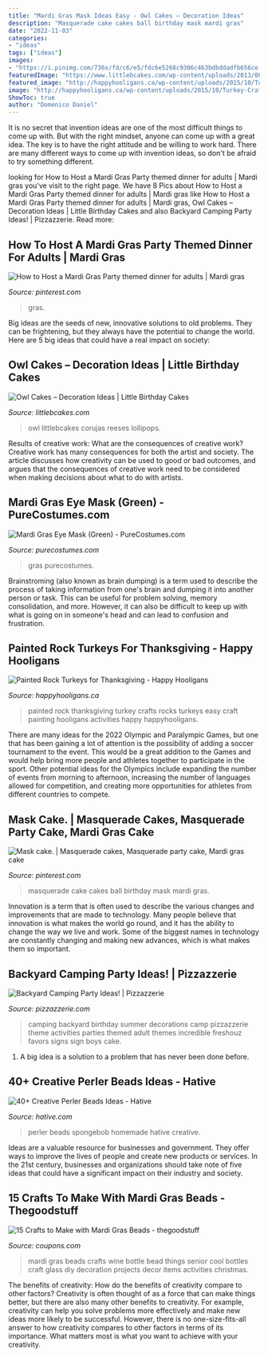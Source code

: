 ```yaml
---
title: "Mardi Gras Mask Ideas Easy - Owl Cakes – Decoration Ideas"
description: "Masquerade cake cakes ball birthday mask mardi gras"
date: "2022-11-03"
categories:
- "ideas"
tags: ["ideas"]
images:
- "https://i.pinimg.com/736x/fd/c6/e5/fdc6e5268c9306c463bdbddadfb656ce--masquerade-cakes-masquerade-ball.jpg"
featuredImage: "https://www.littlebcakes.com/wp-content/uploads/2013/08/Owl-Cake.jpg"
featured_image: "http://happyhooligans.ca/wp-content/uploads/2015/10/Turkey-Craft-painted-rocks.jpg"
image: "http://happyhooligans.ca/wp-content/uploads/2015/10/Turkey-Craft-painted-rocks.jpg"
ShowToc: true
author: "Domenico Daniel"
---
```



It is no secret that invention ideas are one of the most difficult things to come up with. But with the right mindset, anyone can come up with a great idea. The key is to have the right attitude and be willing to work hard. There are many different ways to come up with invention ideas, so don't be afraid to try something different.

	

		
looking for How to Host a Mardi Gras Party themed dinner for adults | Mardi gras you've visit to the right page. We have 8 Pics about How to Host a Mardi Gras Party themed dinner for adults | Mardi gras like How to Host a Mardi Gras Party themed dinner for adults | Mardi gras, Owl Cakes – Decoration Ideas | Little Birthday Cakes and also Backyard Camping Party Ideas! | Pizzazzerie. Read more:
		
    
## How To Host A Mardi Gras Party Themed Dinner For Adults | Mardi Gras

<img loading=lazy src="https://i.pinimg.com/736x/14/c5/e4/14c5e4489c234549e290b6e8ba743eb0.jpg" onerror="this.onerror=null;this.src='https://tse3.mm.bing.net/th?id=OIP.XwF0Ii3oDHpwJVXpqaEaXgHaLH&amp;pid=15.1';" alt="How to Host a Mardi Gras Party themed dinner for adults | Mardi gras">

_Source: pinterest.com_

>gras. 

	

Big ideas are the seeds of new, innovative solutions to old problems. They can be frightening, but they always have the potential to change the world. Here are 5 big ideas that could have a real impact on society:

    
## Owl Cakes – Decoration Ideas | Little Birthday Cakes

<img loading=lazy src="https://www.littlebcakes.com/wp-content/uploads/2013/08/Owl-Cake.jpg" onerror="this.onerror=null;this.src='https://tse4.mm.bing.net/th?id=OIP.6IdV8pdrVxJzygIPgxPetwHaJ9&amp;pid=15.1';" alt="Owl Cakes – Decoration Ideas | Little Birthday Cakes">

_Source: littlebcakes.com_

>owl littlebcakes corujas reeses lollipops. 

	

Results of creative work: What are the consequences of creative work?
Creative work has many consequences for both the artist and society. The article discusses how creativity can be used to good or bad outcomes, and argues that the consequences of creative work need to be considered when making decisions about what to do with artists.

    
## Mardi Gras Eye Mask (Green) - PureCostumes.com

<img loading=lazy src="https://www.purecostumes.com/mm5/graphics/00000001/MJ6918GR_full_1.jpg" onerror="this.onerror=null;this.src='https://tse4.mm.bing.net/th?id=OIP.mh4-HTonZpVVBBnwz78vbAHaLO&amp;pid=15.1';" alt="Mardi Gras Eye Mask (Green) - PureCostumes.com">

_Source: purecostumes.com_

>gras purecostumes. 

	

Brainstroming (also known as brain dumping) is a term used to describe the process of taking information from one's brain and dumping it into another person or task. This can be useful for problem solving, memory consolidation, and more. However, it can also be difficult to keep up with what is going on in someone's head and can lead to confusion and frustration.

    
## Painted Rock Turkeys For Thanksgiving - Happy Hooligans

<img loading=lazy src="http://happyhooligans.ca/wp-content/uploads/2015/10/Turkey-Craft-painted-rocks.jpg" onerror="this.onerror=null;this.src='https://tse3.mm.bing.net/th?id=OIP.XK96KuntJAqeFVHVSU-2pQAAAA&amp;pid=15.1';" alt="Painted Rock Turkeys for Thanksgiving - Happy Hooligans">

_Source: happyhooligans.ca_

>painted rock thanksgiving turkey crafts rocks turkeys easy craft painting hooligans activities happy happyhooligans. 

	

There are many ideas for the 2022 Olympic and Paralympic Games, but one that has been gaining a lot of attention is the possibility of adding a soccer tournament to the event. This would be a great addition to the Games and would help bring more people and athletes together to participate in the sport. Other potential ideas for the Olympics include expanding the number of events from morning to afternoon, increasing the number of languages allowed for competition, and creating more opportunities for athletes from different countries to compete.

    
## Mask Cake. | Masquerade Cakes, Masquerade Party Cake, Mardi Gras Cake

<img loading=lazy src="https://i.pinimg.com/736x/fd/c6/e5/fdc6e5268c9306c463bdbddadfb656ce--masquerade-cakes-masquerade-ball.jpg" onerror="this.onerror=null;this.src='https://tse3.mm.bing.net/th?id=OIP.qhVCxAgrGI-QMoB77endUAHaLJ&amp;pid=15.1';" alt="Mask cake. | Masquerade cakes, Masquerade party cake, Mardi gras cake">

_Source: pinterest.com_

>masquerade cake cakes ball birthday mask mardi gras. 

	

Innovation is a term that is often used to describe the various changes and improvements that are made to technology. Many people believe that innovation is what makes the world go round, and it has the ability to change the way we live and work. Some of the biggest names in technology are constantly changing and making new advances, which is what makes them so important.

    
## Backyard Camping Party Ideas! | Pizzazzerie

<img loading=lazy src="http://pizzazzerie.com/wp-content/uploads/2012/09/Camping-Party-Ideas.jpg" onerror="this.onerror=null;this.src='https://tse2.mm.bing.net/th?id=OIP.rgLVEEEGqMJb_P25jIC8wQHaK-&amp;pid=15.1';" alt="Backyard Camping Party Ideas! | Pizzazzerie">

_Source: pizzazzerie.com_

>camping backyard birthday summer decorations camp pizzazzerie theme activities parties themed adult themes incredible freshouz favors signs sign boys cake. 

	

1. A big idea is a solution to a problem that has never been done before.

    
## 40+ Creative Perler Beads Ideas - Hative

<img loading=lazy src="https://hative.com/wp-content/uploads/2014/04/perler-beads-ideas/26-homemade-spongebob.jpg" onerror="this.onerror=null;this.src='https://tse1.mm.bing.net/th?id=OIP.97VK1uwdTlMld_b26Hz_GgHaFj&amp;pid=15.1';" alt="40+ Creative Perler Beads Ideas - Hative">

_Source: hative.com_

>perler beads spongebob homemade hative creative. 

	

Ideas are a valuable resource for businesses and government. They offer ways to improve the lives of people and create new products or services. In the 21st century, businesses and organizations should take note of five ideas that could have a significant impact on their industry and society.

    
## 15 Crafts To Make With Mardi Gras Beads - Thegoodstuff

<img loading=lazy src="https://cdn.cpnscdn.com/static/blog/2015/02/wine-bottle.jpg" onerror="this.onerror=null;this.src='https://tse3.mm.bing.net/th?id=OIP.6osbFYo56ec5Q0id-3XpiAHaLH&amp;pid=15.1';" alt="15 Crafts to Make with Mardi Gras Beads - thegoodstuff">

_Source: coupons.com_

>mardi gras beads crafts wine bottle bead things senior cool bottles craft glass diy decoration projects decor items activities christmas. 

	

The benefits of creativity: How do the benefits of creativity compare to other factors?
Creativity is often thought of as a force that can make things better, but there are also many other benefits to creativity. For example, creativity can help you solve problems more effectively and make new ideas more likely to be successful. However, there is no one-size-fits-all answer to how creativity compares to other factors in terms of its importance. What matters most is what you want to achieve with your creativity.

